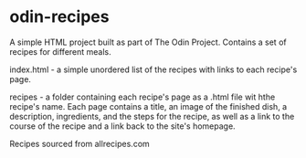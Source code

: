 # odin-recipes
A simple HTML project built as part of The Odin Project.
Contains a set of recipes for different meals.

index.html - a simple unordered list of the recipes with links to each recipe's page.


recipes - a folder containing each recipe's page as a .html file wit hthe recipe's name.
Each page contains a title, an image of the finished dish, a description, ingredients, and the steps for the recipe, as well as a link to the course of the recipe and a link back to the site's homepage.

Recipes sourced from allrecipes.com
